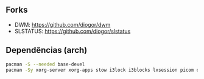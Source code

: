 ## Forks
 - DWM: https://github.com/diogor/dwm
 - SLSTATUS: https://github.com/diogor/slstatus

## Dependências (arch)
```bash
pacman -S --needed base-devel
pacman -Sy xorg-server xorg-apps stow i3lock i3blocks lxsession picom dunst volumeicon nitrogen thunar rofi blueman nerd-fonts ttf-font-awesome acpi pacman-contrib
```
